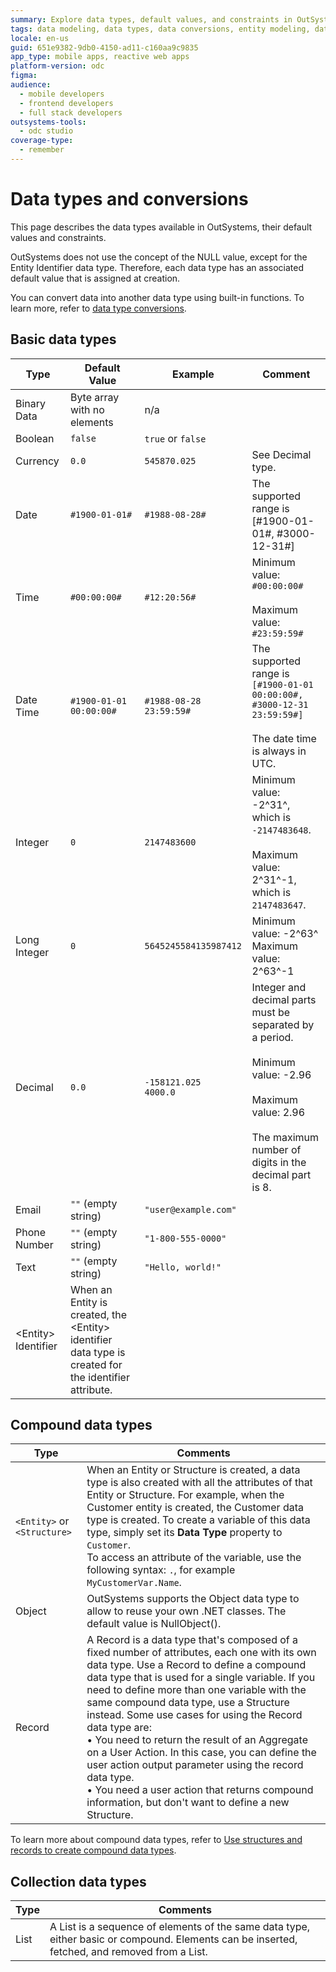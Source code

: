 ```yaml
---
summary: Explore data types, default values, and constraints in OutSystems Developer Cloud (ODC).
tags: data modeling, data types, data conversions, entity modeling, data management
locale: en-us
guid: 651e9382-9db0-4150-ad11-c160aa9c9835
app_type: mobile apps, reactive web apps
platform-version: odc
figma:
audience:
  - mobile developers
  - frontend developers
  - full stack developers
outsystems-tools:
  - odc studio
coverage-type:
  - remember
---
```


# Data types and conversions

This page describes the data types available in OutSystems, their default values and constraints. 

<div class="info" markdown="1">

OutSystems does not use the concept of the NULL value, except for the Entity Identifier data type. Therefore, each data type has an associated default value that is assigned at creation.

</div>

You can convert data into another data type using built-in functions. To learn more, refer to [data type conversions](convert-data-types.md).

## Basic data types

Type | Default Value | Example | Comment
---|---|---|---
Binary Data | Byte array with no elements | n/a |
Boolean | `false` | `true` or `false` |
Currency | `0.0` | `545870.025` | See Decimal type.
Date | `#1900-01-01#` | `#1988-08-28#` | The  supported range is [#1900-01-01#, #3000-12-31#]
Time | `#00:00:00#` | `#12:20:56#` | Minimum value: `#00:00:00#` <br/><br/> Maximum value: `#23:59:59#`
Date Time | `#1900-01-01 00:00:00#` | `#1988-08-28 23:59:59#` | The supported range is `[#1900-01-01 00:00:00#, #3000-12-31 23:59:59#]`<br/><br/>The date time is always in UTC.
Integer | `0` | `2147483600` | Minimum value: -2^31^, which is `-2147483648`.<br/><br/>Maximum value: 2^31^-1, which is `2147483647`.
Long Integer | `0` | `5645245584135987412` | Minimum value: -2^63^<br/>Maximum value: 2^63^-1
Decimal | `0.0` | `-158121.025` <br/>`4000.0` | Integer and decimal parts must be separated by a period. <br/><br/>Minimum value: -2.96 <br/><br/>Maximum value: 2.96<br/><br/>The maximum number of digits in the decimal part is 8.
Email | `""` (empty string) | `"user@example.com"` |
Phone Number | `""` (empty string) | `"1-800-555-0000"` |
Text | `""` (empty string) | `"Hello, world!"` |
&lt;Entity&gt; Identifier | When an Entity is created, the &lt;Entity&gt; identifier data type is created for the identifier attribute. | |

## Compound data types

|Type|Comments|
|--- |--- |
|`<Entity>` or `<Structure>`|When an Entity or Structure is created, a data type is also created with all the attributes of that Entity or Structure. For example, when the Customer entity is created, the Customer data type is created. To create a variable of this data type, simply set its **Data Type** property to `Customer`.<br/>To access an attribute of the variable, use the following syntax: `.`, for example `MyCustomerVar.Name`.|
|Object|OutSystems supports the Object data type to allow to reuse your own .NET classes. The default value is NullObject().|
|Record|A Record is a data type that's composed of a fixed number of attributes, each one with its own data type. Use a Record to define a compound data type that is used for a single variable. If you need to define more than one variable with the same compound data type, use a Structure instead. Some use cases for using the Record data type are:<br/>• You need to return the result of an Aggregate on a User Action. In this case, you can define the user action output parameter using the record data type.<br/>• You need a user action that returns compound information, but don't want to define a new Structure.|

To learn more about compound data types, refer to [Use structures and records to create compound data types](structure-create-use.md).
  
## Collection data types

|Type|Comments|
|--- |--- |
|List|A List is a sequence of elements of the same data type, either basic or compound. Elements can be inserted, fetched, and removed from a List.|

